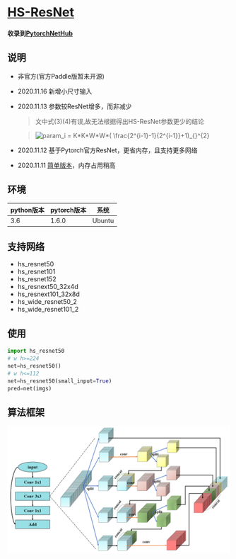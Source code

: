 # [HS-ResNet](https://arxiv.org/abs/2010.07621)
#### 收录到[PytorchNetHub](https://github.com/bobo0810/PytorchNetHub)

## 说明
- 非官方(官方Paddle版暂未开源)
- 2020.11.16  新增小尺寸输入
- 2020.11.13  参数较ResNet增多，而非减少
    
  >文中式(3)(4)有误,故无法根据得出HS-ResNet参数更少的结论
  
  > <img src="https://latex.codecogs.com/gif.latex?param_i&space;=&space;K*K*W*W*(&space;\frac{2^{i-1}-1}{2^{i-1}}&plus;1)_{}^{2}" title="param_i = K*K*W*W*( \frac{2^{i-1}-1}{2^{i-1}}+1)_{}^{2}" />

- 2020.11.12  基于Pytorch官方ResNet，更省内存，且支持更多网络
- 2020.11.11  [简单版本](https://github.com/bobo0810/HS-ResNet/blob/231da98b98e0568af8a42bd4d36507bec97d4c30/hs_resnet.py)，内存占用稍高

## 环境

| python版本 | pytorch版本 | 系统   |
|------------|-------------|--------|
| 3.6        | 1.6.0       | Ubuntu |

## 支持网络
- hs_resnet50
- hs_resnet101
- hs_resnet152
- hs_resnext50_32x4d
- hs_resnext101_32x8d
- hs_wide_resnet50_2
- hs_wide_resnet101_2

## 使用
```python
import hs_resnet50
# w h>=224
net=hs_resnet50()
# w h<=112
net=hs_resnet50(small_input=True)
pred=net(imgs)
```

## 算法框架
![](https://github.com/bobo0810/HS-ResNet/blob/main/imgs/hs_block.png)